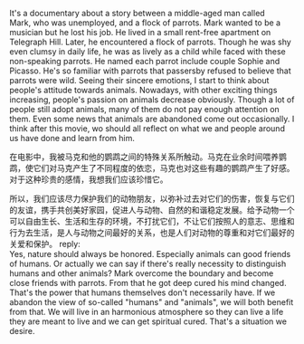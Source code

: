 It's a documentary about a story between a middle-aged man called Mark, who was unemployed, and a flock of parrots. Mark wanted to be a musician but he lost his job. He lived in a small rent-free apartment on Telegraph Hill. Later, he encountered a flock of parrots. Though he was shy even clumsy in daily life, he was as lively as a child while faced with these non-speaking parrots. He named each parrot include couple Sophie and Picasso. He's so familiar with parrots that passersby refused to believe that parrots were wild.
Seeing their sincere emotions, I start to think about people's attitude towards animals. Nowadays, with other exciting things increasing, people's passion on animals decrease obviously. Though a lot of people still adopt animals, many of them do not pay enough attention on them. Even some news that animals are abandoned come out occasionally. I think after this movie, wo should all reflect on what we and people around us have done and learn from him.

在电影中，我被马克和他的鹦鹉之间的特殊关系所触动。马克在业余时间喂养鹦鹉，使它们对马克产生了不同程度的依恋，马克也对这些有趣的鹦鹉产生了好感。对于这种珍贵的感情，我想我们应该珍惜它。

所以，我们应该尽力保护我们的动物朋友，以弥补过去对它们的伤害，恢复与它们的友谊，携手共创美好家园，促进人与动物、自然的和谐稳定发展。给予动物一个可以自由生长、生活和生存的环境，不打扰它们，不让它们按照人的意志、思维和行为去生活，是人与动物之间最好的关系，也是人们对动物的尊重和对它们最好的关爱和保护。
reply:  
Yes, nature should always be honored. Especially animals can good friends of humans. Or actually we can say if there's really necessity to distinguish humans and other animals? Mark overcome the boundary and become close friends with parrots. From that he got deep cured his mind changed. That's the power that humans themselves don't necessarily have. If we abandon the view of so-called "humans" and "animals", we will both benefit from that. We will live in an harmonious atmosphere so they can live a life they are meant to live and we can get spiritual cured. That's a situation we desire.